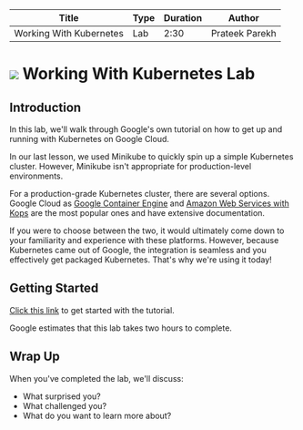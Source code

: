 | Title | Type | Duration | Author |
| -- | -- | -- | -- |
| Working With Kubernetes | Lab | 2:30 | Prateek Parekh |      
    
# ![](https://ga-dash.s3.amazonaws.com/production/assets/logo-9f88ae6c9c3871690e33280fcf557f33.png) Working With Kubernetes Lab 

## Introduction

In this lab, we'll walk through Google's own tutorial on how to get up and running with Kubernetes on Google Cloud.

In our last lesson, we used Minikube to quickly spin up a simple Kubernetes cluster. However, Minikube isn't appropriate for production-level environments. 

For a production-grade Kubernetes cluster, there are several options. Google Cloud as [Google Container Engine](https://cloud.google.com/kubernetes-engine/) and [Amazon Web Services with Kops](https://aws.amazon.com/blogs/compute/kubernetes-clusters-aws-kops/) are the most popular ones and have extensive documentation.

If you were to choose between the two, it would ultimately come down to your familiarity and experience with these platforms. However, because Kubernetes came out of Google, the integration is seamless and you effectively get packaged Kubernetes. That's why we're using it today!

## Getting Started

[Click this link](https://codelabs.developers.google.com/codelabs/cloud-compute-kubernetes/#0) to get started with the tutorial.

Google estimates that this lab takes two hours to complete.

## Wrap Up

When you've completed the lab, we'll discuss:
- What surprised you?
- What challenged you?
- What do you want to learn more about?
